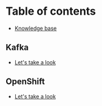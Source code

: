 # Table of contents

* [Knowledge base](README.md)

## Kafka

* [Let's take a look](kafka/kafka-introduction-en.md)

## OpenShift

* [Let's take a look](openshift/lets-take-a-look.md)

